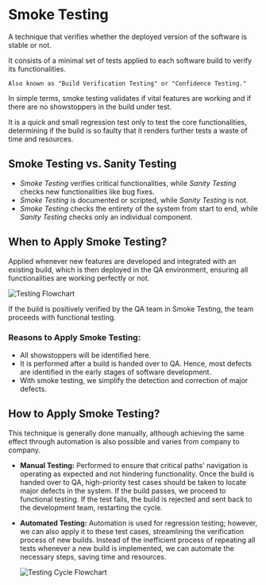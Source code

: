 # Smoke Testing

A technique that verifies whether the deployed version of the software is stable or not.

It consists of a minimal set of tests applied to each software build to verify its functionalities.

    Also known as "Build Verification Testing" or "Confidence Testing."

In simple terms, smoke testing validates if vital features are working and if there are no showstoppers in the build under test.

It is a quick and small regression test only to test the core functionalities, determining if the build is so faulty that it renders further tests a waste of time and resources.

## Smoke Testing vs. Sanity Testing

- *Smoke Testing* verifies critical functionalities, while *Sanity Testing* checks new functionalities like bug fixes.
- *Smoke Testing* is documented or scripted, while *Sanity Testing* is not.
- *Smoke Testing* checks the entirety of the system from start to end, while *Sanity Testing* checks only an individual component.

## When to Apply Smoke Testing?

Applied whenever new features are developed and integrated with an existing build, which is then deployed in the QA environment, ensuring all functionalities are working perfectly or not.

<img src="https://www.guru99.com/images/3-2016/032816_1308_SmokeTestin1.png" alt="Testing Flowchart">

If the build is positively verified by the QA team in Smoke Testing, the team proceeds with functional testing.

### Reasons to Apply Smoke Testing:

- All showstoppers will be identified here.
- It is performed after a build is handed over to QA. Hence, most defects are identified in the early stages of software development.
- With smoke testing, we simplify the detection and correction of major defects.

## How to Apply Smoke Testing?

This technique is generally done manually, although achieving the same effect through automation is also possible and varies from company to company.

- **Manual Testing:**
    Performed to ensure that critical paths' navigation is operating as expected and not hindering functionality.
    Once the build is handed over to QA, high-priority test cases should be taken to locate major defects in the system.
    If the build passes, we proceed to functional testing. If the test fails, the build is rejected and sent back to the development team, restarting the cycle.

- **Automated Testing:**
   Automation is used for regression testing; however, we can also apply it to these test cases, streamlining the verification process of new builds.
   Instead of the inefficient process of repeating all tests whenever a new build is implemented, we can automate the necessary steps, saving time and resources.

   <img src=https://www.guru99.com/images/3-2016/032816_1308_SmokeTestin2.png alt= "Testing Cycle Flowchart">

